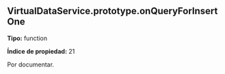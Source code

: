 ## VirtualDataService.prototype.onQueryForInsertOne

**Tipo:** function

**Índice de propiedad:** 21

Por documentar.



